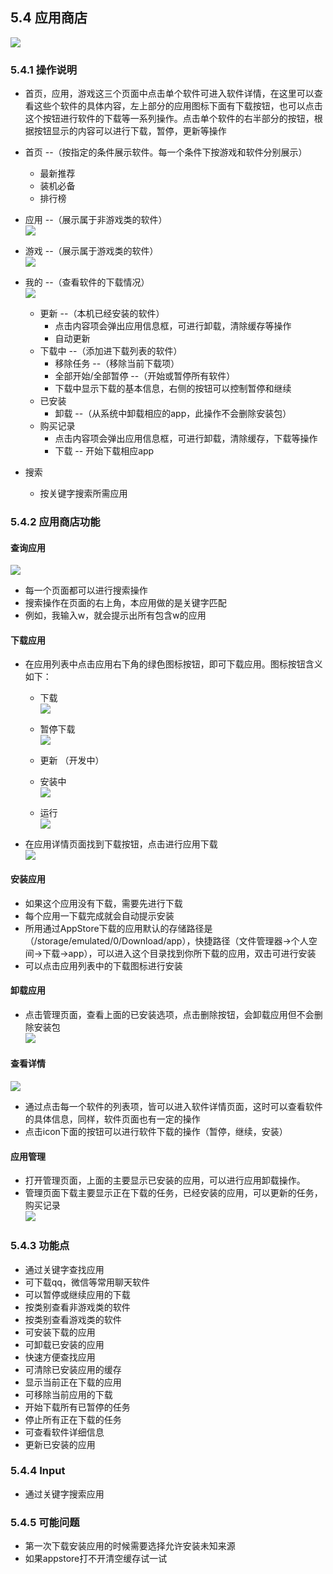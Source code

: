 ## 5.4 应用商店

![](./_pic/5_AppStore/5_appstore_first_page.png)
     
### 5.4.1 操作说明
   - 首页，应用，游戏这三个页面中点击单个软件可进入软件详情，在这里可以查看这些个软件的具体内容，左上部分的应用图标下面有下载按钮，也可以点击这个按钮进行软件的下载等一系列操作。点击单个软件的右半部分的按钮，根据按钮显示的内容可以进行下载，暂停，更新等操作
   - 首页 --（按指定的条件展示软件。每一个条件下按游戏和软件分别展示）
      - 最新推荐
      - 装机必备
      - 排行榜
   - 应用 --（展示属于非游戏类的软件）  
![](./_pic/5_AppStore/5_appstore_software.png)

   - 游戏 --（展示属于游戏类的软件）  
![](./_pic/5_AppStore/5_appstore_game.png)

   - 我的 --（查看软件的下载情况）  
![](./_pic/5_AppStore/5_appstore_my_download.png)

      - 更新 --（本机已经安装的软件）
         - 点击内容项会弹出应用信息框，可进行卸载，清除缓存等操作
         - 自动更新
      - 下载中 --（添加进下载列表的软件）
         - 移除任务 --（移除当前下载项）
         - 全部开始/全部暂停 --（开始或暂停所有软件）
         - 下载中显示下载的基本信息，右侧的按钮可以控制暂停和继续
      - 已安装
         - 卸载 --（从系统中卸载相应的app，此操作不会删除安装包）
      - 购买记录
         - 点击内容项会弹出应用信息框，可进行卸载，清除缓存，下载等操作
         - 下载 -- 开始下载相应app
  
   - 搜索
      - 按关键字搜索所需应用

### 5.4.2 应用商店功能
#### 查询应用
![](./_pic/5_AppStore/5_appstore_search.png)
     
   - 每一个页面都可以进行搜索操作
   - 搜索操作在页面的右上角，本应用做的是关键字匹配
   - 例如，我输入w，就会提示出所有包含w的应用

#### 下载应用
   - 在应用列表中点击应用右下角的绿色图标按钮，即可下载应用。图标按钮含义如下：
      - 下载  
![](./_pic/5_AppStore/5_appstore_download_icon.png)

      - 暂停下载  
![](./_pic/5_AppStore/5_appstore_pause_icon.png)

      - 更新  （开发中）

      - 安装中  
![](./_pic/5_AppStore/5_appstore_installing_icon.png)

      - 运行  
![](./_pic/5_AppStore/5_appstore_open_icon.png)

   - 在应用详情页面找到下载按钮，点击进行应用下载  
![](./_pic/5_AppStore/5_appstore_deatil.png)

#### 安装应用
   - 如果这个应用没有下载，需要先进行下载
   - 每个应用一下载完成就会自动提示安装
   - 所用通过AppStore下载的应用默认的存储路径是（/storage/emulated/0/Download/app），快捷路径（文件管理器->个人空间->下载->app），可以进入这个目录找到你所下载的应用，双击可进行安装
   - 可以点击应用列表中的下载图标进行安装

#### 卸载应用
   - 点击管理页面，查看上面的已安装选项，点击删除按钮，会卸载应用但不会删除安装包  
![](./_pic/5_AppStore/5_appstore_installed.png)

#### 查看详情
![](./_pic/5_AppStore/5_details.jpg)

   - 通过点击每一个软件的列表项，皆可以进入软件详情页面，这时可以查看软件的具体信息，同样，软件页面也有一定的操作
   - 点击icon下面的按钮可以进行软件下载的操作（暂停，继续，安装）

#### 应用管理
   - 打开管理页面，上面的主要显示已安装的应用，可以进行应用卸载操作。
   - 管理页面下载主要显示正在下载的任务，已经安装的应用，可以更新的任务，购买记录  
![](./_pic/5_AppStore/5_update.png)

### 5.4.3 功能点
   - 通过关键字查找应用
   - 可下载qq，微信等常用聊天软件
   - 可以暂停或继续应用的下载
   - 按类别查看非游戏类的软件
   - 按类别查看游戏类的软件
   - 可安装下载的应用
   - 可卸载已安装的应用
   - 快速方便查找应用
   - 可清除已安装应用的缓存
   - 显示当前正在下载的应用
   - 可移除当前应用的下载
   - 开始下载所有已暂停的任务
   - 停止所有正在下载的任务
   - 可查看软件详细信息
   - 更新已安装的应用

### 5.4.4 Input
   - 通过关键字搜索应用

### 5.4.5 可能问题
   - 第一次下载安装应用的时候需要选择允许安装未知来源
   - 如果appstore打不开清空缓存试一试
